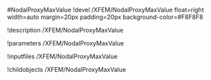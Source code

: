 <!-- MOOSE Object Documentation Stub: Remove this when content is added. -->
#NodalProxyMaxValue
!devel /XFEM/NodalProxyMaxValue float=right width=auto margin=20px padding=20px background-color=#F8F8F8

!description /XFEM/NodalProxyMaxValue

!parameters /XFEM/NodalProxyMaxValue

!inputfiles /XFEM/NodalProxyMaxValue

!childobjects /XFEM/NodalProxyMaxValue
